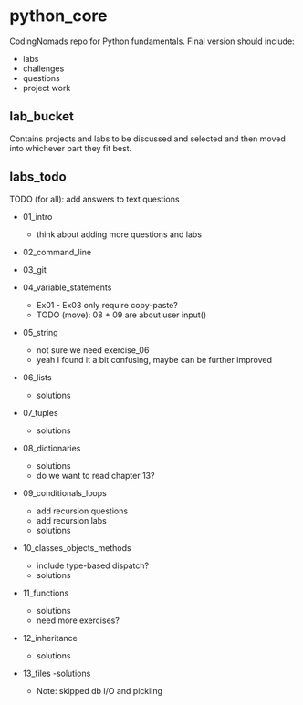 # python_core

CodingNomads repo for Python fundamentals. Final version should include:

- labs
- challenges
- questions
- project work

## lab_bucket
Contains projects and labs to be discussed and selected and then moved into whichever part they fit best.

## labs_todo

TODO (for all): add answers to text questions

- 01_intro
    - think about adding more questions and labs

- 02_command_line

- 03_git

- 04_variable_statements
    - Ex01 - Ex03 only require copy-paste?
    - TODO (move): 08 + 09 are about user input()

- 05_string
    - not sure we need exercise_06
    - yeah I found it a bit confusing, maybe can be further improved

- 06_lists
    - solutions

- 07_tuples
    - solutions

- 08_dictionaries
    - solutions
    - do we want to read chapter 13?

- 09_conditionals_loops
    - add recursion questions
    - add recursion labs
    - solutions

- 10_classes_objects_methods
    - include type-based dispatch?
    - solutions

- 11_functions
    - solutions
    - need more exercises?

- 12_inheritance
    - solutions

- 13_files
    -solutions
    - Note: skipped db I/O and pickling


